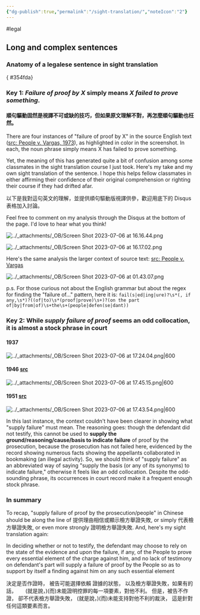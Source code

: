 ```yaml
---
{"dg-publish":true,"permalink":"/sight-translation/","noteIcon":"2"}
---
```


#legal 
## Long and complex sentences

### Anatomy of a legalese sentence in sight translation
{ #354fda}


### Key 1: ***Failure of proof by X*** simply means ***X failed to prove something***.

#### 順句驅動固然是視譯不可或缺的技巧，但如果原文理解不對，再怎麼順句驅動也枉然。

There are four instances of "failure of proof by X" in the source English text ([src: People v. Vargas, 1973](https://law.justia.com/cases/california/supreme-court/3d/9/470.html)), as highlighted in color in the screenshot. In each, the noun phrase simply means X has failed to prove something. 

Yet, the meaning of this has generated quite a bit of confusion among some classmates in the sight translation course I just took. Here's my take and my own sight translation of the sentence. I hope this helps fellow classmates in either affirming their confidence of their original comprehension or righting their course if they had drifted afar.

以下是我對這句英文的理解，並提供順句驅動版視譯供參，歡迎用底下的 Disqus 表格加入討論。

Feel free to comment on my analysis through the Disqus at the bottom of the page. I'd love to hear what you think!

![../_attachments/_OB/Screen Shot 2023-07-06 at 16.16.44.png](/img/user/_attachments/_OB/Screen%20Shot%202023-07-06%20at%2016.16.44.png)

![../_attachments/_OB/Screen Shot 2023-07-06 at 16.17.02.png](/img/user/_attachments/_OB/Screen%20Shot%202023-07-06%20at%2016.17.02.png)

Here's the same analysis the larger context of source text: [src: People v. Vargas](https://law.justia.com/cases/california/supreme-court/3d/9/470.html)

![../_attachments/_OB/Screen Shot 2023-07-06 at 01.43.07.png](/img/user/_attachments/_OB/Screen%20Shot%202023-07-06%20at%2001.43.07.png)

p.s. For those curious not about the English grammar but about the regex for finding the "failure of..." pattern, here it is:
`fail(s|ed|ing|ure)?\s*(, if any,\s*)?((of|to)\s*(proof|prove)\s+)?(on the part of|by|from|of)\s+the\s+(people|defen(se|dant))`

### Key 2: While ***supply failure of proof*** seems an odd collocation, it is almost a stock phrase in court

#### 1937

![../_attachments/_OB/Screen Shot 2023-07-06 at 17.24.04.png|600](/img/user/_attachments/_OB/Screen%20Shot%202023-07-06%20at%2017.24.04.png)

#### 1946 [src](https://law.justia.com/cases/california/supreme-court/2d/27/478.html)

![../_attachments/_OB/Screen Shot 2023-07-06 at 17.45.15.png|600](/img/user/_attachments/_OB/Screen%20Shot%202023-07-06%20at%2017.45.15.png)

#### 1951 [src](https://law.justia.com/cases/california/court-of-appeal/2d/102/104.html)

![../_attachments/_OB/Screen Shot 2023-07-06 at 17.43.54.png|600](/img/user/_attachments/_OB/Screen%20Shot%202023-07-06%20at%2017.43.54.png)

In this last instance, the context couldn't have been clearer in showing what "supply failure" must mean. The reasoning goes: though the defendant did not testify, this cannot be used to **supply the ground/reasoning/cause/basis to indicate failure** of proof by the prosecution, because the prosecution has not failed here, evidenced by the record showing numerous facts showing the appellants collaborated in bookmaking (an illegal activity). So, we should think of "supply failure" as an abbreviated way of saying "supply the basis (or any of its synonyms) to indicate failure," otherwise it feels like an odd collocation. Despite the odd-sounding phrase, its occurrences in court record make it a frequent enough stock phrase.

### In summary

To recap, "supply failure of proof by the prosecution/people" in Chinese should be along the line of 提供理由相信或顯示檢方舉證失敗, or simply 代表檢方舉證失敗, or even more strongly 證明檢方舉證失敗. And, here's my sight translation again:

In deciding whether or not to testify, 
the defendant may choose to rely 
on the state of the evidence
and upon the failure, if any, of the People
to prove every essential element of the charge against him,
and no lack of testimony on defendant's part
will supply a failure of proof by the People
so as to support by itself a finding against him
on any such essential element

決定是否作證時，
被告可能選擇依賴
證據的狀態，
以及檢方舉證失敗，如果有的話，     
(就是說，)(而)未能證明控罪的每一項要素，對他不利。
但是，被告不作證，
卻不代表檢方舉證失敗，
(就是說，)(而)未能支持對他不利的裁決，
這是針對任何這類要素而言。

